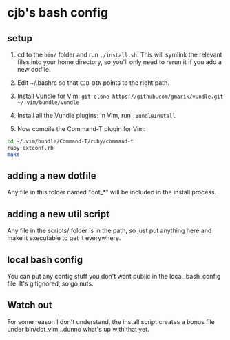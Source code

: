 # cjb's bash config

## setup

1. cd to the `bin/` folder and run `./install.sh`. This will symlink the
relevant files into your home directory, so you'll only need to rerun it if you
add a new dotfile.

2. Edit ~/.bashrc so that `CJB_BIN` points to the right path.

3. Install Vundle for Vim: `git clone https://github.com/gmarik/vundle.git ~/.vim/bundle/vundle`

4. Install all the Vundle plugins: in Vim, run `:BundleInstall`

5. Now compile the Command-T plugin for Vim:

```bash
cd ~/.vim/bundle/Command-T/ruby/command-t
ruby extconf.rb
make
```


## adding a new dotfile

Any file in this folder named "dot\_*" will be included in the install process.

## adding a new util script

Any file in the scripts/ folder is in the path, so just put anything here and
make it executable to get it everywhere.

## local bash config

You can put any config stuff you don't want public in the local_bash_config
file. It's gitignored, so go nuts.


## Watch out

For some reason I don't understand, the install script creates a bonus file
under bin/dot_vim...dunno what's up with that yet.
